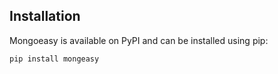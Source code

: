 ## Installation
Mongoeasy is available on PyPI and can be installed using pip:

```bash
pip install mongeasy
```